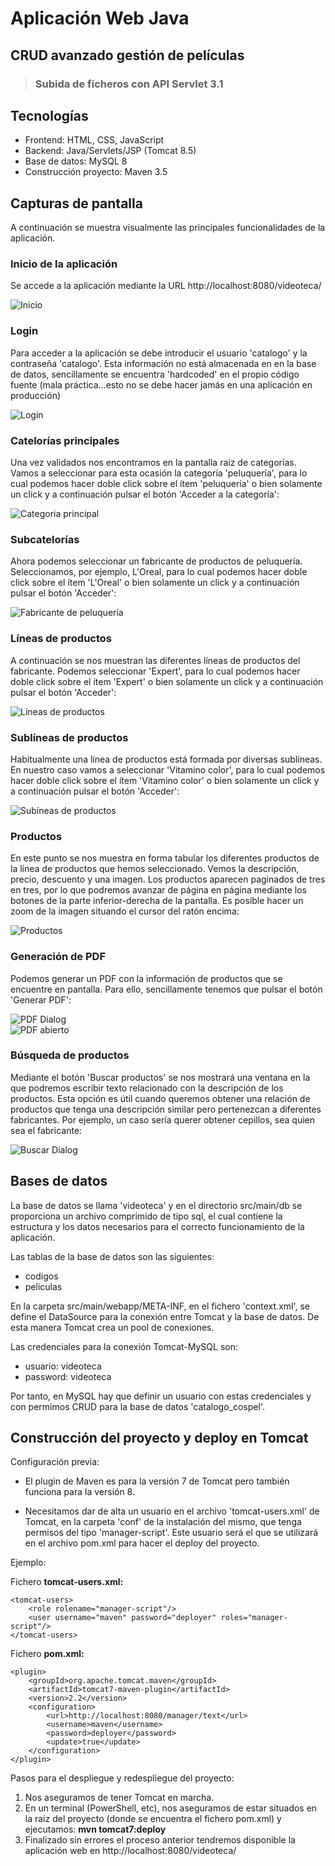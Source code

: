 # Aplicación Web Java
## CRUD avanzado gestión de películas
> ### Subida de ficheros con API Servlet 3.1

## Tecnologías
- Frontend: HTML, CSS, JavaScript 
- Backend: Java/Servlets/JSP (Tomcat 8.5)
- Base de datos: MySQL 8
- Construcción proyecto: Maven 3.5

## Capturas de pantalla
A continuación se muestra visualmente las principales funcionalidades de la aplicación.

### Inicio de la aplicación
Se accede a la aplicación mediante la URL http://localhost:8080/videoteca/  

![Inicio](https://github.com/dcolomer/videoteca/blob/master/src/main/snapshots/00.png)

### Login
Para acceder a la aplicación se debe introducir el usuario 'catalogo' y la contraseña 'catalogo'. Esta información no está almacenada en en la base de datos, sencillamente se encuentra 'hardcoded' en el propio código fuente (mala práctica...esto no se debe hacer jamás en una aplicación en producción)

![Login](https://github.com/dcolomer/catalogo-cospel/blob/master/src/main/screenshots/02.png)

### Catelorías principales
Una vez validados nos encontramos en la pantalla raíz de categorías. Vamos a seleccionar para esta ocasión la categoría 'peluquería', para lo cual podemos hacer doble click sobre el ítem 'peluquería' o bien solamente un click y a continuación pulsar el botón 'Acceder a la categoría':

![Categoria principal](https://github.com/dcolomer/catalogo-cospel/blob/master/src/main/screenshots/03.png)

### Subcatelorías
Ahora podemos seleccionar un fabricante de productos de peluquería. Seleccionamos, por ejemplo, L'Oreal, para lo cual podemos hacer doble click sobre el ítem 'L'Oreal' o bien solamente un click y a continuación pulsar el botón 'Acceder':

![Fabricante de peluquería](https://github.com/dcolomer/catalogo-cospel/blob/master/src/main/screenshots/04.png)

### Líneas de productos
A continuación se nos muestran las diferentes líneas de productos del fabricante. Podemos seleccionar 'Expert', para lo cual podemos hacer doble click sobre el ítem 'Expert' o bien solamente un click y a continuación pulsar el botón 'Acceder':

![Líneas de productos](https://github.com/dcolomer/catalogo-cospel/blob/master/src/main/screenshots/05.png)

### Sublíneas de productos
Habitualmente una línea de productos está formada por diversas sublíneas. En nuestro caso vamos a seleccionar 'Vitamino color', para lo cual podemos hacer doble click sobre el ítem 'Vitamino color' o bien solamente un click y a continuación pulsar el botón 'Acceder':

![Subíneas de productos](https://github.com/dcolomer/catalogo-cospel/blob/master/src/main/screenshots/06.png)

### Productos
En este punto se nos muestra en forma tabular los diferentes productos de la línea de productos que hemos seleccionado. Vemos la descripción, precio, descuento y una imagen. Los productos aparecen paginados de tres en tres, por lo que podremos avanzar de página en página mediante los botones de la parte inferior-derecha de la pantalla. Es posible hacer un zoom de la imagen situando el cursor del ratón encima:

![Productos](https://github.com/dcolomer/catalogo-cospel/blob/master/src/main/screenshots/07.png)

### Generación de PDF
Podemos generar un PDF con la información de productos que se encuentre en pantalla. Para ello, sencillamente tenemos que pulsar el botón 'Generar PDF':

![PDF Dialog](https://github.com/dcolomer/catalogo-cospel/blob/master/src/main/screenshots/08a.png)  
![PDF abierto](https://github.com/dcolomer/catalogo-cospel/blob/master/src/main/screenshots/08b.png)

### Búsqueda de productos

Mediante el botón 'Buscar productos' se nos mostrará una ventana en la que podremos escribir texto relacionado con la descripción de los productos. Esta opción es útil cuando queremos obtener una relación de productos que tenga una descripción similar pero pertenezcan a diferentes fabricantes. Por ejemplo, un caso sería querer obtener cepillos, sea quien sea el fabricante:

![Buscar Dialog](https://github.com/dcolomer/catalogo-cospel/blob/master/src/main/screenshots/09.png)

## Bases de datos
La base de datos se llama 'videoteca' y en el directorio src/main/db se proporciona un archivo comprimido de tipo sql, el cual contiene la estructura y los datos necesarios para el correcto funcionamiento de la aplicación.

Las tablas de la base de datos son las siguientes:

- codigos
- peliculas

En la carpeta src/main/webapp/META-INF, en el fichero 'context.xml', se define el DataSource para la conexión entre Tomcat y la base de datos. De esta manera Tomcat crea un pool de conexiones.

Las credenciales para la conexión Tomcat-MySQL son:
 
- usuario: videoteca
- password: videoteca

Por tanto, en MySQL hay que definir un usuario con estas credenciales y con permimos CRUD para la base de datos 'catalogo_cospel'.

## Construcción del proyecto y deploy en Tomcat

Configuración previa:
 
- El plugin de Maven es para la versión 7 de Tomcat pero también funciona para la versión 8.

- Necesitamos dar de alta un usuario en el archivo 'tomcat-users.xml' de Tomcat, en la carpeta 'conf' de la instalación del mismo, que tenga permisos del tipo 'manager-script'. Este usuario será el que se utilizará en el archivo pom.xml para hacer el deploy del proyecto.

Ejemplo:

Fichero **tomcat-users.xml:**

~~~
<tomcat-users>
	<role rolename="manager-script"/>
	<user username="maven" password="deployer" roles="manager-script"/>
</tomcat-users>
~~~

Fichero **pom.xml:**
~~~
<plugin>
    <groupId>org.apache.tomcat.maven</groupId>
    <artifactId>tomcat7-maven-plugin</artifactId>
    <version>2.2</version>
    <configuration>
        <url>http://localhost:8080/manager/text</url>
        <username>maven</username>
        <password>deployer</password>
        <update>true</update>
    </configuration>
</plugin>
~~~
Pasos para el despliegue y redespliegue del proyecto:

1. Nos aseguramos de tener Tomcat en marcha.
2. En un terminal (PowerShell, etc), nos aseguramos de estar situados en la raíz del proyecto (donde se encuentra el fichero pom.xml) y ejecutamos: **mvn tomcat7:deploy**
3. Finalizado sin errores el proceso anterior tendremos disponible la aplicación web en http://localhost:8080/videoteca/
